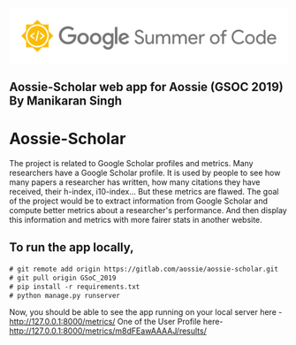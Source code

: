 # <img src="https://raw.githubusercontent.com/ayushsnha/hellow-world/master/68747470733a2f2f6d75736573636f72652e6f72672f73697465732f6d75736573636f72652e6f72672f66696c65732f4361707475726525323064253237652543432538316372616e253230323031362d30332d303125323030392e34382e31315f302e706e.png" align="center"/>

## Aossie-Scholar web app for Aossie (GSOC 2019) By Manikaran Singh

# Aossie-Scholar

The project is related to Google Scholar profiles and metrics. Many researchers have a Google Scholar profile. 
It is used by people to see how many papers a researcher has written, how many citations they have received, their h-index, i10-index... 
But these metrics are flawed. The goal of the project would be to extract information from Google Scholar and compute better metrics about a researcher's performance.
And then display this information and metrics with more fairer stats in another website.

## To run the app locally,
    # git remote add origin https://gitlab.com/aossie/aossie-scholar.git
    # git pull origin GSoC_2019
    # pip install -r requirements.txt
    # python manage.py runserver
    
   Now, you should be able to see the app running on your local server here -http://127.0.0.1:8000/metrics/
   One of the User Profile here- http://127.0.0.1:8000/metrics/m8dFEawAAAAJ/results/
